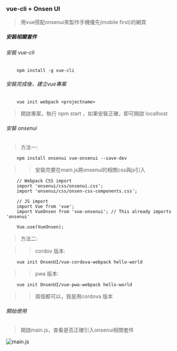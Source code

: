 ### vue-cli + Onsen UI

> 用vue搭配onsenui來製作手機優先(mobile first)的網頁

##### 安裝相關套件

###### 安裝 vue-cli
        npm install -g vue-cli
###### 安裝完成後，建立vue專案
        vue init webpack <projectname>
> 開啟專案，執行 npm start ，如果安裝正確，即可開啟 localhost
###### 安裝 onsenui
> 方法一:

        npm install onsenui vue-onsenui --save-dev
>> 安裝完要在main.js將onsenui的相關css與js引入

        // Webpack CSS import
        import 'onsenui/css/onsenui.css';
        import 'onsenui/css/onsen-css-components.css';
        
        // JS import
        import Vue from 'vue';
        import VueOnsen from 'vue-onsenui'; // This already imports 'onsenui'
        
        Vue.use(VueOnsen);
> 方法二:

>> cordov 版本:

        vue init OnsenUI/vue-cordova-webpack hello-world
>> pwa 版本:

        vue init OnsenUI/vue-pwa-webpack hello-world
>> 兩個都可以，我是用cordova 版本

###### 開始使用
> 開啟main.js，查看是否正確引入onsenui相關套件

![main.js]()
